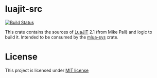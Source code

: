 # luajit-src

[![Build Status]][github-actions]

[Build Status]: https://github.com/mlua-rs/luajit-src-rs/workflows/CI/badge.svg
[github-actions]: https://github.com/mlua-rs/luajit-src-rs/actions

This crate contains the sources of [LuaJIT] 2.1 (from Mike Pall) and logic to build it.
Intended to be consumed by the [mlua-sys] crate.

[LuaJIT]: https://github.com/LuaJIT/LuaJIT
[mlua-sys]: https://crates.io/crates/mlua-sys

# License

This project is licensed under [MIT license](http://opensource.org/licenses/MIT)
